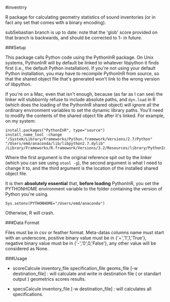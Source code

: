#inventrry

R package for calculating geometry statistics of sound inventories (or in fact any set that comes with a binary encoding).

subSebastian branch is up to date: note that the 'glob' score provided on that branch is backwards, and should be corrected
to 1- in future.

###Setup

This package calls Python code using the PythonInR package. On Unix systems, PythonInR will by default be linked to whatever libpython it finds first (i.e., the default Python installation). If you're not using your default Python installation, you may have to recompile PythonInR from source, so that the shared object file that's generated won't link to the wrong version of libpython.

If you're on a Mac, even that isn't enough, because (as far as I can see) the linker will stubbornly refuse to include absolute paths, and `dyn.load` in R (which does the loading of the PythonInR shared object) will ignore all the ordinary environment variables to set the dynamic library paths. You'll need to modify the contents of the shared object file after it's linked. For example, on my system:

    install.packages("PythonInR", type="source")
    install_name_tool -change "/System/Library/Frameworks/Python.framework/Versions/2.7/Python" "/Users/emd/anaconda/lib/libpython2.7.dylib" /Library/Frameworks/R.framework/Versions/3.2/Resources/library/PythonInR/libs/PythonInR.so 
Where the first argument is the original reference spit out by the linker (which you can see using `otool -g`), the second argument is what I need to change it to, and the third argument is the location of the installed shared object file.

It is then **absolutely essential** that, **before loading** PythonInR, you set the PYTHONHOME environment variable to the folder containing the version of Python you're using.

    Sys.setenv(PYTHONHOME="/Users/emd/anaconda")

Otherwise, R will crash.


###Data Format

Files must be in csv or feather format.
Meta-datas columns name must start with an underscore, positive binary value must be in {'+','1',1,'True'}, negative binary value must be in {'-','0',0,'False'}, any other value will be considered as None.

###Usage

- scoreCalcule inventory_file specification_file geoms_file [-w destination_file] : will calculate and write in destination file ( or standart output ) geometrics scores results.

- specsCalcule inventory_file [-w destination_file] : will calculates all specifications.
